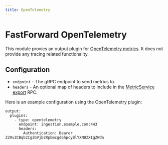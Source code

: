 ```yaml
---
title: OpenTelemetry
---
```


# FastForward OpenTelemetry

This module provies an output plugin for [OpenTelemetry metrics](https://github.com/open-telemetry/opentelemetry-proto/). It does not provide any tracing related functionality.

## Configuration

* `endpoint` - The gRPC endpoint to send metrics to.
* `headers` - An optional map of headers to include in the [MetricService export](https://github.com/open-telemetry/opentelemetry-proto/blob/v0.7.0/opentelemetry/proto/collector/metrics/v1/metrics_service.proto#L32) RPC.

Here is an example configuration using the OpenTelemetry plugin:

```
output:
  plugins:
    - type: opentelemetry
      endpoint: ingestion.example.com:443
      headers:
        Authentication: Bearer Z29vZCBqb2IgZGVjb2RpbmcgdGhpcyBlYXN0ZXIgZWdn
```
